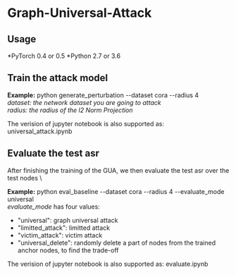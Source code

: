 # Graph-Universal-Attack

## Usage
*PyTorch 0.4 or 0.5
*Python 2.7 or 3.6

## Train the attack model

**Example:** python generate_perturbation --dataset cora --radius 4 \
*dataset: the network dataset you are going to attack* \
*radius: the radius of the l2 Norm Projection*

The verision of jupyter notebook is also supported as: universal_attack.ipynb

## Evaluate the test asr
After finishing the training of the GUA, we then evaluate the test asr over the test nodes \

**Example:** python eval_baseline --dataset cora --radius 4 --evaluate_mode universal \
*evaluate_mode* has four values: 
* "universal": graph universal attack
* "limitted_attack": limitted attack
* "victim_attack": victim attack
* "universal_delete": randomly delete a part of nodes from the trained anchor nodes, to find the trade-off

The verision of jupyter notebook is also supported as: evaluate.ipynb
